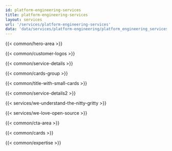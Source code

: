 ```yaml
---
id: platform-engineering-services
title: platform-engineering-services
layout: services
url: '/services/platform-engineering-services'
data: 'data/services/platform-engineering/platform_engineering_services.json'
---
```



<!-- Build Better Cloud Native Products Faster -->
{{< common/hero-area >}}
<!-- Trusted by leading companies -->
{{< common/customer-logos >}}
<!-- Platform Engineering Services for Growth -->
{{< common/service-details >}}
<!-- InfraCloud’s AAA Framework for Platform Engineering -->
{{< common/cards-group >}}
<!-- Serverless Consulting Services Benefits -->
{{< common/title-with-small-cards >}}
<!-- What do we Offer in Platform Engineering Consulting Services? -->
{{< common/service-details2 >}}
<!-- We Understand the Nitty-Gritty! -->
{{< services/we-understand-the-nitty-gritty >}}
<!-- We Love Open Source -->
{{< services/we-love-open-source >}}
<!-- Ready to Build Better Cloud Native Products? -->
{{< common/cta-area >}}
<!-- Why Choose AppsCode as your Serverless Consulting Partner? -->
{{< common/cards >}}
<!-- Team with the Diverse Set of Technical Expertise -->
{{< common/expertise >}}

